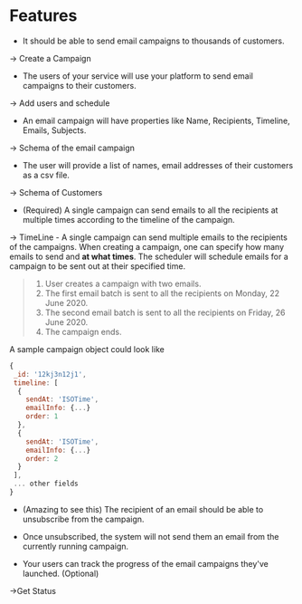  
# Features

- It should be able to send email campaigns to thousands of customers.

-> Create a Campaign

- The users of your service will use your platform to send email campaigns to their customers.

-> Add users and schedule 

- An email campaign will have properties like Name, Recipients, Timeline, Emails, Subjects.

-> Schema of the email campaign

- The user will provide a list of names, email addresses of their customers as a csv file.

-> Schema of Customers

- (Required) A single campaign can send emails to all the recipients at multiple times according to the    timeline of the campaign.

-> TimeLine - A single campaign can send multiple emails to the recipients of the campaigns. When creating a campaign, one can specify how many emails to send and **at what times**. The scheduler will schedule emails for a campaign to be sent out at their specified time. 

> 1. User creates a campaign with two emails.
> 2. The first email batch is sent to all the recipients on Monday, 22 June 2020.
> 3. The second email batch is sent to all the recipients on Friday, 26 June 2020.
> 4. The campaign ends.

A sample campaign object could look like 

```js
{
 _id: '12kj3n12j1',
 timeline: [
  {
    sendAt: 'ISOTime',
    emailInfo: {...}
    order: 1
  },
  {
    sendAt: 'ISOTime',
    emailInfo: {...}
    order: 2
  }
 ],
 ... other fields
}
```

- (Amazing to see this) The recipient of an email should be able to unsubscribe from the campaign.
- Once unsubscribed, the system will not send them an email from the currently running campaign.


- Your users can track the progress of the email campaigns they've launched. (Optional)

->Get Status
